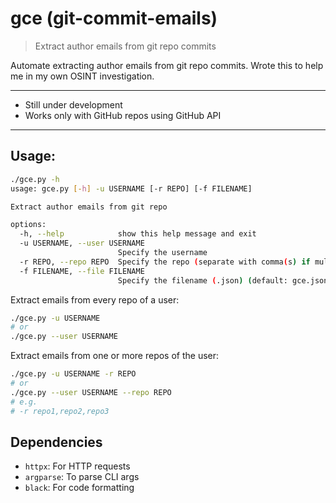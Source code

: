 # gce (git-commit-emails)
> Extract author emails from git repo commits

Automate extracting author emails from git repo commits. Wrote this to help me in my own OSINT investigation.

---

- Still under development
- Works only with GitHub repos using GitHub API

---

## Usage:
```bash
./gce.py -h
usage: gce.py [-h] -u USERNAME [-r REPO] [-f FILENAME]

Extract author emails from git repo

options:
  -h, --help            show this help message and exit
  -u USERNAME, --user USERNAME
                        Specify the username
  -r REPO, --repo REPO  Specify the repo (separate with comma(s) if multiple)
  -f FILENAME, --file FILENAME
                        Specify the filename (.json) (default: gce.json)
```


Extract emails from every repo of a user:
```bash
./gce.py -u USERNAME
# or
./gce.py --user USERNAME
```

Extract emails from one or more repos of the user:
```bash
./gce.py -u USERNAME -r REPO
# or
./gce.py --user USERNAME --repo REPO
# e.g.
# -r repo1,repo2,repo3
```

## Dependencies
- `httpx`: For HTTP requests
- `argparse`: To parse CLI args
- `black`: For code formatting